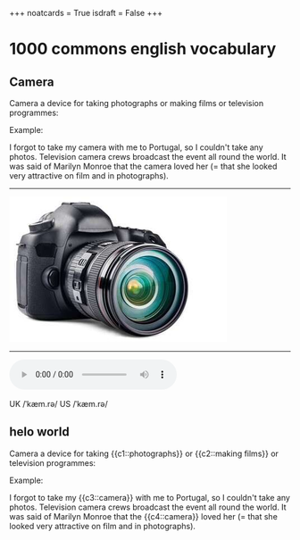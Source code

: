 +++ 
noatcards = True 
isdraft = False 
+++

# 1000 commons english vocabulary

## Camera

Camera a device for taking photographs or making films or television programmes:

Example:

I forgot to take my camera with me to Portugal, so I couldn't take any photos. Television camera crews broadcast the event all round the world. It was said of Marilyn Monroe that the camera loved her (= that she looked very attractive on film and in photographs).

----

![Camera](assets/01_0007.jpg)

----

![Camera](assets/01_0007.mp3)

UK /ˈkæm.rə/ US /ˈkæm.rə/


## helo world

Camera a device for taking {{c1::photographs}} or {{c2::making films}} or television programmes:

Example:

I forgot to take my {{c3::camera}} with me to Portugal, so I couldn't take any photos. Television camera crews broadcast the event all round the world. It was said of Marilyn Monroe that the {{c4::camera}} loved her (= that she looked very attractive on film and in photographs).

